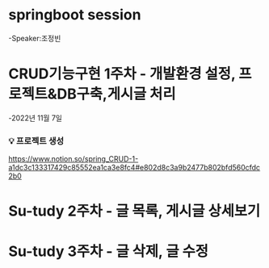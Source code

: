 # springboot session

-Speaker:조정빈

# CRUD기능구현 1주차 - 개발환경 설정, 프로젝트&DB구축,게시글 처리

-2022년 11월 7일

### 💡 프로젝트 생성
https://www.notion.so/spring_CRUD-1-a1dc3c133317429c85552ea1ca3e8fc4#e802d8c3a9b2477b802bfd560cfdc2b0


# Su-tudy 2주차 - 글 목록, 게시글 상세보기

# Su-tudy 3주차 - 글 삭제, 글 수정



